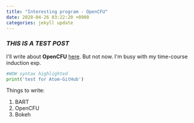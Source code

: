 ```yaml
---
title: "Interesting program - OpenCFU"
date: 2020-04-26 03:22:20 +0900
categories: jekyll update
---
```

### *THIS IS A TEST POST*
I'll write about **OpenCFU** [here](http://opencfu.sourceforge.net/).
But not now.  I'm busy with my time-course induction exp.

~~~ python
#WOW syntax highlighted
print('test for Atom-GitHub')
~~~

Things to write:
1. BART
2. OpenCFU
3. Bokeh
